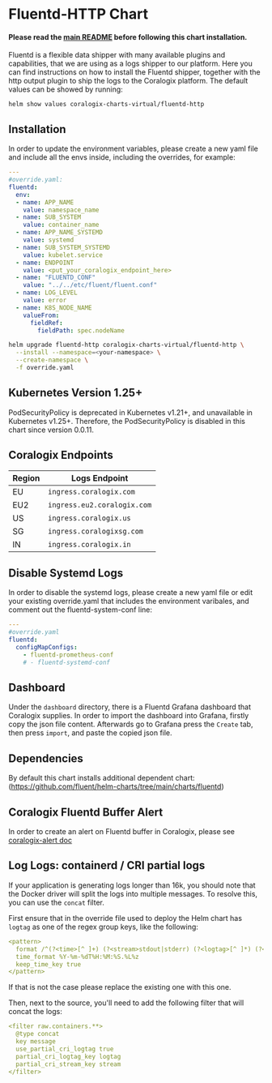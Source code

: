 # Fluentd-HTTP Chart

#### Please read the [main README](https://github.com/coralogix/telemetry-shippers/blob/master/README.md) before following this chart installation.

Fluentd is a flexible data shipper with many available plugins and capabilities, that we are using as a logs shipper to our platform.
Here you can find instructions on how to install the Fluentd shipper, together with the http output plugin to ship the logs to the Coralogix platform.
The default values can be showed by running:

```
helm show values coralogix-charts-virtual/fluentd-http
```

## Installation

In order to update the environment variables, please create a new yaml file and include all the envs inside, including the overrides, for example:

```yaml
---
#override.yaml:
fluentd:
  env:
  - name: APP_NAME
    value: namespace_name
  - name: SUB_SYSTEM
    value: container_name
  - name: APP_NAME_SYSTEMD
    value: systemd
  - name: SUB_SYSTEM_SYSTEMD
    value: kubelet.service
  - name: ENDPOINT
    value: <put_your_coralogix_endpoint_here>
  - name: "FLUENTD_CONF"
    value: "../../etc/fluent/fluent.conf"
  - name: LOG_LEVEL
    value: error
  - name: K8S_NODE_NAME
    valueFrom:
      fieldRef:
        fieldPath: spec.nodeName
```

```bash
helm upgrade fluentd-http coralogix-charts-virtual/fluentd-http \
  --install --namespace=<your-namespace> \
  --create-namespace \
  -f override.yaml
```

## Kubernetes Version 1.25+

PodSecurityPolicy is deprecated in Kubernetes v1.21+, and unavailable in Kubernetes v1.25+.
Therefore, the PodSecurityPolicy is disabled in this chart since version 0.0.11.

## Coralogix Endpoints

| Region | Logs Endpoint               |
|--------|-----------------------------|
| EU     | `ingress.coralogix.com`     |
| EU2    | `ingress.eu2.coralogix.com` |
| US     | `ingress.coralogix.us`      |
| SG     | `ingress.coralogixsg.com`   |
| IN     | `ingress.coralogix.in`      |

## Disable Systemd Logs

In order to disable the systemd logs, please create a new yaml file or edit your existing override.yaml that includes the environment varibales, and comment out the fluentd-system-conf line:

```yaml
---
#override.yaml
fluentd:
  configMapConfigs:
    - fluentd-prometheus-conf
    # - fluentd-systemd-conf
```

## Dashboard

Under the `dashboard` directory, there is a Fluentd Grafana dashboard that Coralogix supplies.
In order to import the dashboard into Grafana, firstly copy the json file content.
Afterwards go to Grafana press the `Create` tab, then press `import`, and paste the copied json file.

## Dependencies

By default this chart installs additional dependent chart:
(https://github.com/fluent/helm-charts/tree/main/charts/fluentd)

## Coralogix Fluentd Buffer Alert

In order to create an alert on Fluentd buffer in Coralogix, please see [coralogix-alert doc](https://github.com/coralogix/telemetry-shippers/blob/master/logs/fluentd/docs/coralogix-alerts.md)

## Log Logs: containerd / CRI partial logs

If your application is generating logs longer than 16k, you should note that the Docker driver will split the logs into multiple messages.
To resolve this, you can use the `concat` filter.

First ensure that in the override file used to deploy the Helm chart has `logtag` as one of the regex group keys, like the following:

```yaml
<pattern>
  format /^(?<time>[^ ]+) (?<stream>stdout|stderr) (?<logtag>[^ ]*) (?<message>.*)$/
  time_format %Y-%m-%dT%H:%M:%S.%L%z
  keep_time_key true
</pattern>
```

If that is not the case please replace the existing one with this one.

Then, next to the source, you'll need to add the following filter that will concat the logs:

```yaml
<filter raw.containers.**>
  @type concat
  key message
  use_partial_cri_logtag true
  partial_cri_logtag_key logtag
  partial_cri_stream_key stream
</filter>
```
